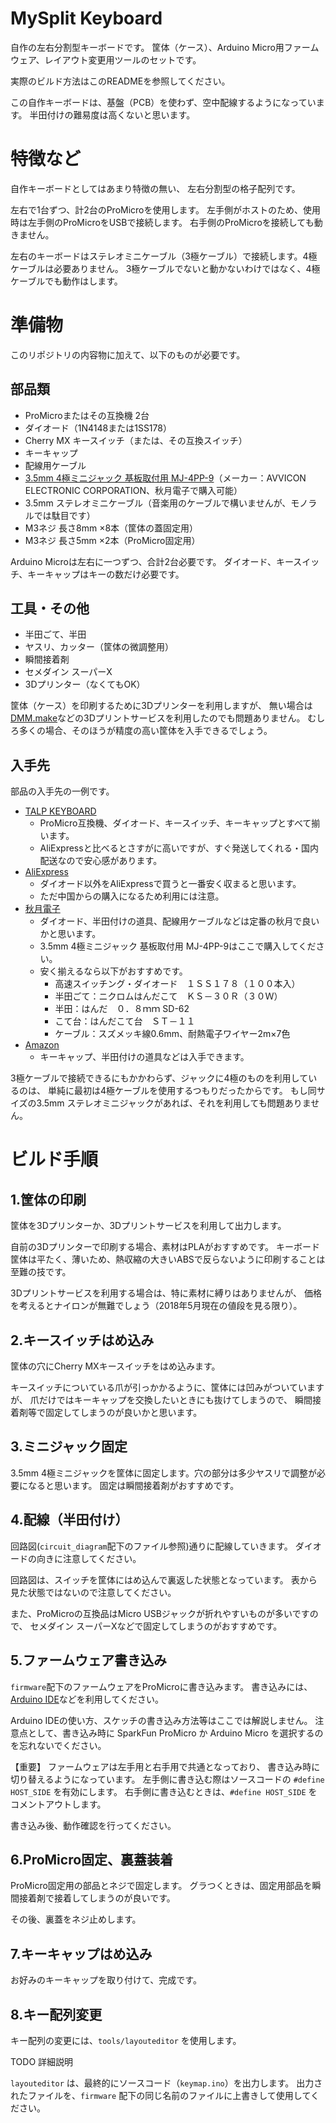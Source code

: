 # MySplit Keyboard

自作の左右分割型キーボードです。
筐体（ケース）、Arduino Micro用ファームウェア、レイアウト変更用ツールのセットです。

実際のビルド方法はこのREADMEを参照してください。

この自作キーボードは、基盤（PCB）を使わず、空中配線するようになっています。
半田付けの難易度は高くないと思います。

# 特徴など

自作キーボードとしてはあまり特徴の無い、 左右分割型の格子配列です。

左右で1台ずつ、計2台のProMicroを使用します。
左手側がホストのため、使用時は左手側のProMicroをUSBで接続します。
右手側のProMicroを接続しても動きません。

左右のキーボードはステレオミニケーブル（3極ケーブル）で接続します。4極ケーブルは必要ありません。
3極ケーブルでないと動かないわけではなく、4極ケーブルでも動作はします。


# 準備物

このリポジトリの内容物に加えて、以下のものが必要です。

## 部品類
* ProMicroまたはその互換機 2台
* ダイオード（1N4148または1SS178）
* Cherry MX キースイッチ（または、その互換スイッチ）
* キーキャップ
* 配線用ケーブル
* [3.5mm 4極ミニジャック 基板取付用 MJ-4PP-9](http://akizukidenshi.com/catalog/g/gC-06070/)（メーカー：AVVICON ELECTRONIC CORPORATION、秋月電子で購入可能）
* 3.5mm ステレオミニケーブル（音楽用のケーブルで構いませんが、モノラルでは駄目です）
* M3ネジ 長さ8mm ×8本（筐体の蓋固定用）
* M3ネジ 長さ5mm ×2本（ProMicro固定用）

Arduino Microは左右に一つずつ、合計2台必要です。
ダイオード、キースイッチ、キーキャップはキーの数だけ必要です。

## 工具・その他
* 半田ごて、半田
* ヤスリ、カッター（筐体の微調整用）
* 瞬間接着剤
* セメダイン スーパーX
* 3Dプリンター（なくてもOK）

筐体（ケース）を印刷するために3Dプリンターを利用しますが、
無い場合は[DMM.make](https://make.dmm.com/print/)などの3Dプリントサービスを利用したのでも問題ありません。
むしろ多くの場合、そのほうが精度の高い筐体を入手できるでしょう。


## 入手先

部品の入手先の一例です。

* [TALP KEYBOARD](https://talpkeyboard.stores.jp/)
  * ProMicro互換機、ダイオード、キースイッチ、キーキャップとすべて揃います。
  * AliExpressと比べるとさすがに高いですが、すぐ発送してくれる・国内配送なので安心感があります。
* [AliExpress](https://www.aliexpress.com/)
  * ダイオード以外をAliExpressで買うと一番安く収まると思います。
  * ただ中国からの購入になるため利用には注意。
* [秋月電子](http://akizukidenshi.com/catalog/default.aspx)
  * ダイオード、半田付けの道具、配線用ケーブルなどは定番の秋月で良いかと思います。
  * 3.5mm 4極ミニジャック 基板取付用 MJ-4PP-9はここで購入してください。
  * 安く揃えるなら以下がおすすめです。
    * 高速スイッチング・ダイオード　１ＳＳ１７８（１００本入）
    * 半田ごて：ニクロムはんだこて　ＫＳ－３０Ｒ（３０Ｗ）
    * 半田：はんだ　０．８ｍｍ SD-62
    * こて台：はんだこて台　ＳＴ－１１
    * ケーブル：スズメッキ線0.6mm、耐熱電子ワイヤー2m×7色
* [Amazon](https://www.amazon.co.jp/)
  * キーキャップ、半田付けの道具などは入手できます。

3極ケーブルで接続できるにもかかわらず、ジャックに4極のものを利用しているのは、
単純に最初は4極ケーブルを使用するつもりだったからです。
もし同サイズの3.5mm ステレオミニジャックがあれば、それを利用しても問題ありません。


# ビルド手順

## 1.筐体の印刷

筐体を3Dプリンターか、3Dプリントサービスを利用して出力します。

自前の3Dプリンターで印刷する場合、素材はPLAがおすすめです。
キーボード筐体は平たく、薄いため、熱収縮の大きいABSで反らないように印刷することは至難の技です。

3Dプリントサービスを利用する場合は、特に素材に縛りはありませんが、
価格を考えるとナイロンが無難でしょう（2018年5月現在の値段を見る限り）。

## 2.キースイッチはめ込み

筐体の穴にCherry MXキースイッチをはめ込みます。

キースイッチについている爪が引っかかるように、筐体には凹みがついていますが、
爪だけではキーキャップを交換したいときにも抜けてしまうので、
瞬間接着剤等で固定してしまうのが良いかと思います。

## 3.ミニジャック固定

3.5mm 4極ミニジャックを筐体に固定します。穴の部分は多少ヤスリで調整が必要になると思います。
固定は瞬間接着剤がおすすめです。

## 4.配線（半田付け）

回路図(`circuit_diagram`配下のファイル参照)通りに配線していきます。
ダイオードの向きに注意してください。

回路図は、スイッチを筐体にはめ込んで裏返した状態となっています。
表から見た状態ではないので注意してください。

また、ProMicroの互換品はMicro USBジャックが折れやすいものが多いですので、
セメダイン スーパーXなどで固定してしまうのがおすすめです。

## 5.ファームウェア書き込み

`firmware`配下のファームウェアをProMicroに書き込みます。
書き込みには、[Arduino IDE](https://www.arduino.cc/)などを利用してください。

Arduino IDEの使い方、スケッチの書き込み方法等はここでは解説しません。
注意点として、書き込み時に SparkFun ProMicro か Arduino Micro を選択するのを忘れないでください。

【重要】
ファームウェアは左手用と右手用で共通となっており、
書き込み時に切り替えるようになっています。
左手側に書き込む際はソースコードの `#define HOST_SIDE` を有効にします。
右手側に書き込むときは、`#define HOST_SIDE` をコメントアウトします。

書き込み後、動作確認を行ってください。

## 6.ProMicro固定、裏蓋装着

ProMicro固定用の部品とネジで固定します。
グラつくときは、固定用部品を瞬間接着剤で接着してしまうのが良いです。

その後、裏蓋をネジ止めします。

## 7.キーキャップはめ込み

お好みのキーキャップを取り付けて、完成です。

## 8.キー配列変更

キー配列の変更には、`tools/layouteditor` を使用します。

TODO 詳細説明

`layouteditor` は、最終的にソースコード（`keymap.ino`）を出力します。
出力されたファイルを、`firmware` 配下の同じ名前のファイルに上書きして使用してください。


